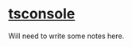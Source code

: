 # <a href="https://github.com/rhildred/tsconsole" target="_blank">tsconsole</a>

Will need to write some notes here.
